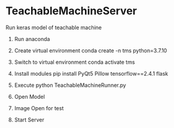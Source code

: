 # TeachableMachineServer
Run keras model of teachable machine

1. Run anaconda

2. Create virtual environment
conda create -n tms python=3.7.10

3. Switch to virtual environment
conda activate tms

4. Install modules
pip install PyQt5 Pillow tensorflow==2.4.1 flask 

5. Execute
python TeachableMachineRunner.py

6. Open Model

7. Image Open for test

8. Start Server

